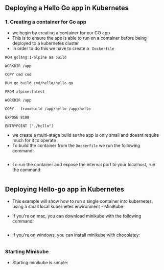 ## Deploying a Hello Go app in Kubernetes

### 1. Creating a container for Go app

- we begin by creating a container for our GO app
- This is to ensure the app is able to run on a container before being deployed to a kubernetes cluster
- In order to do this we have to create a ``` Dockerfile```

```
ROM golang:1-alpine as build

WORKDIR /app

COPY cmd cmd

RUN go build cmd/hello/hello.go

FROM alpine:latest

WORKDIR /app

COPY --from=build /app/hello /app/hello

EXPOSE 8100

ENTRYPOINT ["./hello"]
```

- we create a multi-stage build as the app is only small and doesnt require much for it to operate
- To build the container from the `Dockerfile` we run the following command:

```docker build -t hello-go
```
- To run the container and expose the internal port to your localhost, run the command:

``` docker run --name hello-g0 --rm -p 8180:8180 hello-go
```

## Deploying Hello-go app in Kubernetes

- This example will show how to run a single container into kubernetes, using a small local kubernetes environment - MiniKube

- If you're on mac, you can download minikube with the following command:

``` brew install minikube
```

- If you're on windows, you can install minikube with chocolatey:

``` choco install MiniKube
```

### Starting Minikube

- Starting minikube is simple:

``` minikube start
```
